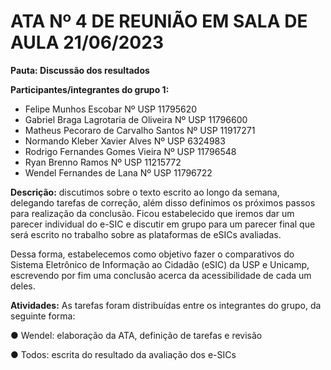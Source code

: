 # ATA Nº 4 DE REUNIÃO EM SALA DE AULA 21/06/2023
**Pauta: Discussão dos resultados**

**Participantes/integrantes do grupo 1:**

+ Felipe Munhos Escobar Nº USP 11795620
+ Gabriel Braga Lagrotaria de Oliveira Nº USP 11796600
+ Matheus Pecoraro de Carvalho Santos Nº USP 11917271
+ Normando Kleber Xavier Alves Nº USP 6324983
+ Rodrigo Fernandes Gomes Vieira Nº USP 11796548
+ Ryan Brenno Ramos Nº USP 11215772
+ Wendel Fernandes de Lana Nº USP 11796722


**Descrição:** discutimos sobre o texto escrito ao longo da semana, delegando tarefas de correção, além disso definimos os próximos passos para realização da conclusão. Ficou estabelecido que iremos dar um parecer individual do e-SIC e discutir em grupo para um parecer final que será escrito no trabalho sobre as plataformas de eSICs avaliadas.

Dessa forma, estabelecemos como objetivo fazer o comparativos do Sistema Eletrônico de Informação ao Cidadão (eSIC) da USP e Unicamp, escrevendo por fim uma conclusão acerca da acessibilidade de cada um deles.

**Atividades:** As tarefas foram distribuídas entre os integrantes do grupo, da seguinte
forma:

● Wendel: elaboração da ATA, definição de tarefas e revisão

● Todos: escrita do resultado da avaliação dos e-SICs

